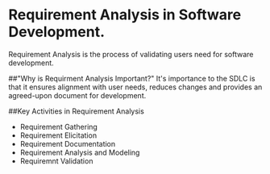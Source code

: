  # Requirement Analysis in Software Development.
Requirement Analysis is the process of validating users need for software development.

##"Why is Requirment Analysis Important?"
It's importance to the SDLC is that it ensures alignment with user needs, reduces changes and provides an agreed-upon document for development.

##Key Activities in Requirement Analysis
- Requirement Gathering
- Requirement Elicitation
- Requirement Documentation
- Requirement Analysis and Modeling
- Requiremnt Validation
